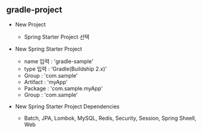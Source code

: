 ## gradle-project
* New Project
   * Spring Starter Project 선택

* New Spring Starter Project
   * name 입력 : 'gradle-sample'
   * type 입력 : 'Gradle(Buildship 2.x)'
   * Group : 'com.sample'
   * Artifact : 'myApp'
   * Package : 'com.sample.myApp'
   * Group : 'com.sample'

* New Spring Starter Project Dependencies
   * Batch, JPA, Lombok, MySQL, Redis, Security, Session, Spring Sheell, Web


